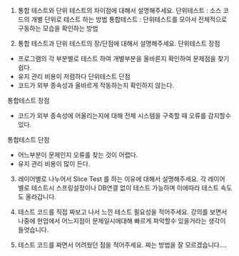 1. 통합 테스트와 단위 테스트의 차이점에 대해서 설명해주세요.
단위테스트 : 소스 코드의 개별 단위로 테스트 하는 방법
통합테스트 : 단위테스트를 모아서 전체적으로 구동하는 모습을 확인하는 방법


2. 통합 테스트과 단위 테스트의 장/단점에 대해서 설명해주세요.
단위테스트 장점
* 프로그램의 각 부분별로 테스트 하여 개별부분을 올바른지 확인하여 문제점을 찾기 쉽다.
* 유지 관리 비용이 저렴하다
단위테스트 단점
* 코드가 외부 종속성과 올바르게 작동하는지 확인하지 않는다.

통합테스트 장점
* 코드가 외부 종속성에 어울리는지에 대해 전체 시스템을 구축할 때 오류를 감지할수 있다.

통합테스트 단점
* 어느부분이 문제인지 오류를 찾는 것이 어렵다.
* 유지 관리 비용이 많이 든다.


3. 레이어별로 나누어서 Slice Test 를 하는 이유에 대해서 설명해주세요.
각 레이어 별로 테스트시 스프링설정이나 DB연결 없이 테스트 가능하며 이에따라 테스트 속도도 올라갑니다.


4. 테스트 코드를 직접 짜보고 나서 느낀 테스트 필요성을 적어주세요.
강의를 보면서 나중에 현업에서 어느지점이 문제일시에대해 빠르게 파악할수 있을거라는 생각이 들엇습니다.


5. 테스트 코드를 짜면서 어려웠던 점을 적어주세요.
짜는 방법을 잘 모르겠습니다....
